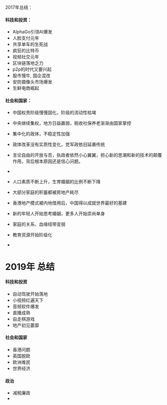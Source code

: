 2017年总结：
#### 科技和投资：
* AlphaGo引领AI爆发
* 人脸支付元年
* 共享单车的生死战
* 疯狂的比特币
* 视频社交元年
* 区块链落地乏力
* p2p的时代又要兴起
* 股市慢牛, 国企混改
* 安防摄像头市场爆发
* 生鲜电商崛起
#### 社会和国家：
* 中国权贵阶级慢慢固化，阶级的流动性枯竭
* 中央继续集权，地方日益羸弱，税收社保养老渐渐由国家掌控
* 集中化的政体，不稳定性加强
* 政体改革没有实质性变化，党军政依旧延袭传统
* 言论自由的开放与否，执政者依然小心翼翼，担心新的思潮和新的技术的颠覆作用，背后根本原因还是信心问题。
* 
* 人口素质不断上升，生育婚姻的比例不断下降

* 大部分家庭的积蓄都被房地产耗尽
* 香港地产模式被内地借用后，中国得以成就世界最好的基建
* 新的年轻人开始思考婚姻，更多人开始崇尚单身
* 家庭的关系、血缘纽带变弱
* 教育资源开始阶级化
* 
# 2019年 总结

#### 科技和投资
* 自动驾驶开始落地
* 小视频红遍天下
* 音频软件爆发
* 直播成熟
* 自走棋游戏 
* 地产初见萎靡
#### 社会和国家

* 香港问题
* 英国脱欧
* 欧洲难民
* 世界经济

#### 政治
* 减税廉政
* 